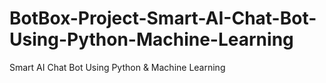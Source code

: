 # BotBox-Project-Smart-AI-Chat-Bot-Using-Python-Machine-Learning
Smart AI Chat Bot Using Python &amp; Machine Learning
